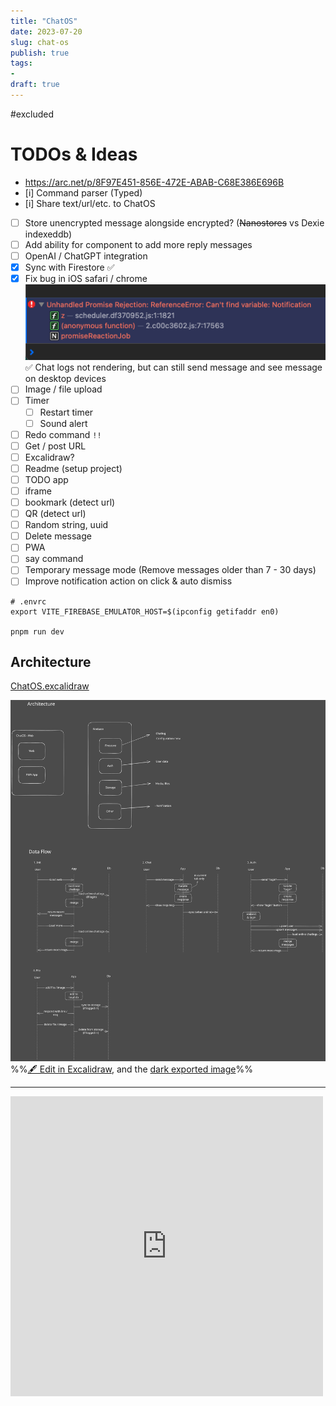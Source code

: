 ```yaml
---
title: "ChatOS"
date: 2023-07-20
slug: chat-os
publish: true
tags:
- 
draft: true
---
```

#excluded 
# TODOs & Ideas
- https://arc.net/p/8F97E451-856E-472E-ABAB-C68E386E696B
- [i] Command parser (Typed)
- [i] Share text/url/etc. to ChatOS
- [ ] Store unencrypted message alongside encrypted? (~~Nanostores~~ vs Dexie indexeddb)
- [ ] Add ability for component to add more reply messages
- [ ] OpenAI / ChatGPT integration
- [x] Sync with Firestore ✅ 
- [x] Fix bug in iOS safari / chrome ![](1-Projects/attachments/ChatOS.png) ✅ Chat logs not rendering, but can still send message and see message on desktop devices
- [ ] Image / file upload
- [ ] Timer
    - [ ] Restart timer
    - [ ] Sound alert
- [ ] Redo command `!!`
- [ ] Get / post URL
- [ ] Excalidraw?
- [ ] Readme (setup project)
- [ ] TODO app
- [ ] iframe
- [ ] bookmark (detect url)
- [ ] QR (detect url)
- [ ] Random string, uuid
- [ ] Delete message
- [ ] PWA
- [ ] say command
- [ ] Temporary message mode (Remove messages older than 7 - 30 days)
- [ ] Improve notification action on click & auto dismiss

```shell
# .envrc
export VITE_FIREBASE_EMULATOR_HOST=$(ipconfig getifaddr en0) 

pnpm run dev
```

## Architecture

[ChatOS.excalidraw](Excalidraw.priv/ChatOS.excalidraw.md)

![ChatOS.excalidraw](Excalidraw/ChatOS.excalidraw.svg)
%%[🖋 Edit in Excalidraw](Excalidraw.priv/ChatOS.excalidraw.md.md), and the [dark exported image](Excalidraw.priv/ChatOS.excalidraw.dark.svg.md)%%

---

<iframe src="https://www.facebook.com/plugins/post.php?href=https%3A%2F%2Fwww.facebook.com%2Fnarze%2Fposts%2Fpfbid02M11LkLDzaxJdJCAM1WcGJSidPXEjrWcD3hkAPF1V3XfEACQvaF2LtzRFGQ1d6MYbl&show_text=true&width=500" width="500" height="480" style="border:none;overflow:hidden" scrolling="no" frameborder="0" allowfullscreen="true" allow="autoplay; clipboard-write; encrypted-media; picture-in-picture; web-share"></iframe>
